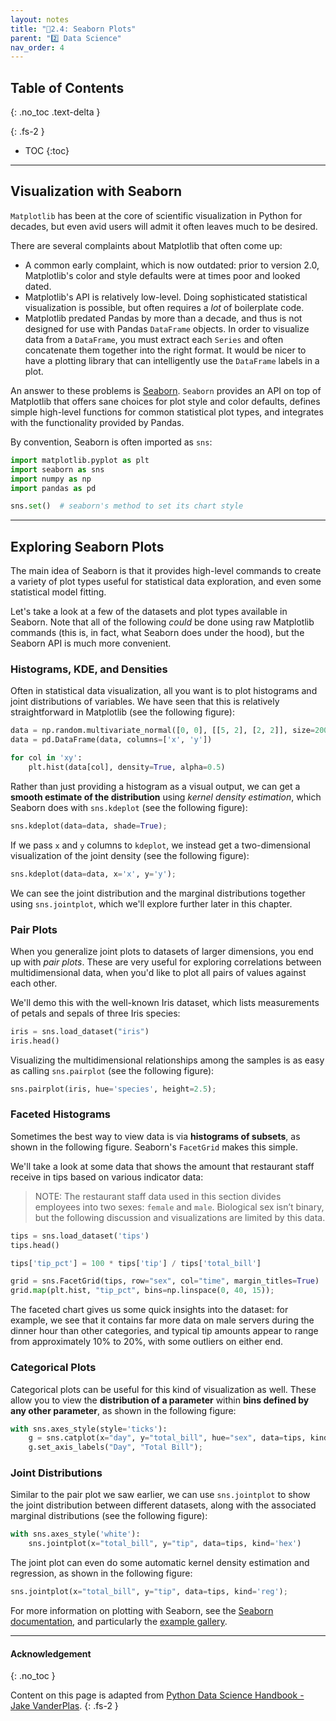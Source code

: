 ```yaml
---
layout: notes
title: "📓2.4: Seaborn Plots" 
parent: "2️⃣ Data Science"
nav_order: 4
---
```


## Table of Contents
{: .no_toc .text-delta }

{: .fs-2 }
- TOC
{:toc}

---
## Visualization with Seaborn

`Matplotlib` has been at the core of scientific visualization in Python for decades, but even avid users will admit it often leaves much to be desired.

There are several complaints about Matplotlib that often come up:

- A common early complaint, which is now outdated: prior to version 2.0, Matplotlib's color and style defaults were at times poor and looked dated.
- Matplotlib's API is relatively low-level. Doing sophisticated statistical visualization is possible, but often requires a *lot* of boilerplate code.
- Matplotlib predated Pandas by more than a decade, and thus is not designed for use with Pandas `DataFrame` objects. In order to visualize data from a `DataFrame`, you must extract each `Series` and often concatenate them together into the right format. It would be nicer to have a plotting library that can intelligently use the `DataFrame` labels in a plot.

An answer to these problems is [Seaborn](http://seaborn.pydata.org/). `Seaborn` provides an API on top of Matplotlib that offers sane choices for plot style and color defaults, defines simple high-level functions for common statistical plot types, and integrates with the functionality provided by Pandas.

By convention, Seaborn is often imported as `sns`:


```python
import matplotlib.pyplot as plt
import seaborn as sns
import numpy as np
import pandas as pd

sns.set()  # seaborn's method to set its chart style
```

---

## Exploring Seaborn Plots

The main idea of Seaborn is that it provides high-level commands to create a variety of plot types useful for statistical data exploration, and even some statistical model fitting.

Let's take a look at a few of the datasets and plot types available in Seaborn. Note that all of the following *could* be done using raw Matplotlib commands (this is, in fact, what Seaborn does under the hood), but the Seaborn API is much more convenient.

### Histograms, KDE, and Densities

Often in statistical data visualization, all you want is to plot histograms and joint distributions of variables.
We have seen that this is relatively straightforward in Matplotlib (see the following figure):


```python
data = np.random.multivariate_normal([0, 0], [[5, 2], [2, 2]], size=2000)
data = pd.DataFrame(data, columns=['x', 'y'])

for col in 'xy':
    plt.hist(data[col], density=True, alpha=0.5)
```    

Rather than just providing a histogram as a visual output, we can get a **smooth estimate of the distribution** using _kernel density estimation_, which Seaborn does with ``sns.kdeplot`` (see the following figure):

```python
sns.kdeplot(data=data, shade=True);
```    

If we pass `x` and `y` columns to `kdeplot`, we instead get a two-dimensional visualization of the joint density (see the following figure):


```python
sns.kdeplot(data=data, x='x', y='y');
```

We can see the joint distribution and the marginal distributions together using `sns.jointplot`, which we'll explore further later in this chapter.

### Pair Plots

When you generalize joint plots to datasets of larger dimensions, you end up with *pair plots*. These are very useful for exploring correlations between multidimensional data, when you'd like to plot all pairs of values against each other.

We'll demo this with the well-known Iris dataset, which lists measurements of petals and sepals of three Iris species:


```python
iris = sns.load_dataset("iris")
iris.head()
```

Visualizing the multidimensional relationships among the samples is as easy as calling ``sns.pairplot`` (see the following figure):


```python
sns.pairplot(iris, hue='species', height=2.5);
```

### Faceted Histograms

Sometimes the best way to view data is via **histograms of subsets**, as shown in the following figure. Seaborn's `FacetGrid` makes this simple.

We'll take a look at some data that shows the amount that restaurant staff receive in tips based on various indicator data:

> NOTE: The restaurant staff data used in this section divides employees into two sexes: `female` and `male`. Biological sex
isn’t binary, but the following discussion and visualizations are limited by this data.

```python
tips = sns.load_dataset('tips')
tips.head()
```

```python
tips['tip_pct'] = 100 * tips['tip'] / tips['total_bill']

grid = sns.FacetGrid(tips, row="sex", col="time", margin_titles=True)
grid.map(plt.hist, "tip_pct", bins=np.linspace(0, 40, 15));
```

The faceted chart gives us some quick insights into the dataset: for example, we see that it contains far more data on male servers during the dinner hour than other categories, and typical tip amounts appear to range from approximately 10% to 20%, with some outliers on either end.

### Categorical Plots

Categorical plots can be useful for this kind of visualization as well. These allow you to view the **distribution of a parameter** within **bins defined by any other parameter**, as shown in the following figure:

```python
with sns.axes_style(style='ticks'):
    g = sns.catplot(x="day", y="total_bill", hue="sex", data=tips, kind="box")
    g.set_axis_labels("Day", "Total Bill");
```

### Joint Distributions

Similar to the pair plot we saw earlier, we can use `sns.jointplot` to show the joint distribution between different datasets, along with the associated marginal distributions (see the following figure):


```python
with sns.axes_style('white'):
    sns.jointplot(x="total_bill", y="tip", data=tips, kind='hex')
```

The joint plot can even do some automatic kernel density estimation and regression, as shown in the following figure:

```python
sns.jointplot(x="total_bill", y="tip", data=tips, kind='reg');
```

For more information on plotting with Seaborn, see the [Seaborn documentation](http://seaborn.pydata.org/), and particularly the [example gallery](https://seaborn.pydata.org/examples/index.html).

<!-- 
## Example: Exploring Marathon Finishing Times

Here we'll look at using Seaborn to help visualize and understand finishing results from a marathon.
I've scraped the data from sources on the web, aggregated it and removed any identifying information, and put it on GitHub, where it can be downloaded
(if you are interested in using Python for web scraping, I would recommend [*Web Scraping with Python*](http://shop.oreilly.com/product/0636920034391.do) by Ryan Mitchell, also from O'Reilly).
We will start by downloading the data and loading it into Pandas:[^2]

[^2]: The marathon data used in this section divides runners into two genders: men and women. While gender is a
spectrum, the following discussion and visualizations use this binary because they depend on the data.


```python
# url = ('https://raw.githubusercontent.com/jakevdp/'
#        'marathon-data/master/marathon-data.csv')
# !cd data && curl -O {url}
```


```python
data = pd.read_csv('data/marathon-data.csv')
data.head()
```


Notice that Pandas loaded the time columns as Python strings (type `object`); we can see this by looking at the `dtypes` attribute of the `DataFrame`:


```python
print(data.dtypes)
```

Let's fix this by providing a converter for the times:

```python
import datetime

def convert_time(s):
    h, m, s = map(int, s.split(':'))
    return datetime.timedelta(hours=h, minutes=m, seconds=s)

data = pd.read_csv('data/marathon-data.csv', converters={'split':convert_time, 'final':convert_time})
print(data.head())
```

```python
print(data.dtypes)
```

That will make it easier to manipulate the temporal data. For the purpose of our Seaborn plotting utilities, let's next add columns that give the times in seconds:


```python
data['split_sec'] = data['split'].view(int) / 1E9
data['final_sec'] = data['final'].view(int) / 1E9
data.head()
```

To get an idea of what the data looks like, we can plot a `jointplot` over the data; the following figure shows the result:

```python
with sns.axes_style('white'):
    g = sns.jointplot(x='split_sec', y='final_sec', data=data, kind='hex')
    g.ax_joint.plot(np.linspace(4000, 16000),
                    np.linspace(8000, 32000), ':k')
```

The dotted line shows where someone's time would lie if they ran the marathon at a perfectly steady pace. The fact that the distribution lies above this indicates (as you might expect) that most people slow down over the course of the marathon.
If you have run competitively, you'll know that those who do the opposite—run faster during the second half of the race—are said to have "negative-split" the race.

Let's create another column in the data, the split fraction, which measures the degree to which each runner negative-splits or positive-splits the race:


```python
data['split_frac'] = 1 - 2 * data['split_sec'] / data['final_sec']
data.head()
```

Where this split difference is less than zero, the person negative-split the race by that fraction.
Let's do a distribution plot of this split fraction (see the following figure):

```python
sns.displot(data['split_frac'], kde=False)
plt.axvline(0, color="k", linestyle="--");
```

```python
sum(data.split_frac < 0)
```

Out of nearly 40,000 participants, there were only 250 people who negative-split their marathon.

Let's see whether there is any correlation between this split fraction and other variables. We'll do this using a `PairGrid`, which draws plots of all these correlations (see the following figure):


```python
g = sns.PairGrid(data, vars=['age', 'split_sec', 'final_sec', 'split_frac'],
                 hue='gender', palette='RdBu_r')
g.map(plt.scatter, alpha=0.8)
g.add_legend();
```

It looks like the split fraction does not correlate particularly with age, but does correlate with the final time: faster runners tend to have closer to even splits on their marathon time. Let's zoom in on the histogram of split fractions separated by gender, shown in the following figure:


```python
sns.kdeplot(data.split_frac[data.gender=='M'], label='men', shade=True)
sns.kdeplot(data.split_frac[data.gender=='W'], label='women', shade=True)
plt.xlabel('split_frac');
```

The interesting thing here is that there are many more men than women who are running close to an even split!
It almost looks like a bimodal distribution among the men and women. Let's see if we can suss out what's going on by looking at the distributions as a function of age.

A nice way to **compare distributions** is to use a *violin plot*, shown in the following figure:

```python
sns.violinplot(x="gender", y="split_frac", data=data,
               palette=["lightblue", "lightpink"]);
```

Let's look a little deeper, and compare these violin plots as a function of age (save the following figure). We'll start by creating a new column in the array that specifies the age range that each person is in, by decade:

```python
data['age_dec'] = data.age.map(lambda age: 10 * (age // 10))
data.head()
```

```python
men = (data.gender == 'M')
women = (data.gender == 'W')

with sns.axes_style(style=None):
    sns.violinplot(x="age_dec", y="split_frac", hue="gender", data=data,
                   split=True, inner="quartile",
                   palette=["lightblue", "lightpink"]);
```

We can see where the distributions among men and women differ: the split distributions of men in their 20s to 50s show a pronounced overdensity toward lower splits when compared to women of the same age (or of any age, for that matter).

Also surprisingly, it appears that the 80-year-old women seem to outperform *everyone* in terms of their split time, although this is likely a small number effect, as there are only a handful of runners in that range:


```python
(data.age > 80).sum()
```

Back to the men with negative splits: who are these runners? Does this split fraction correlate with finishing quickly? We can plot this very easily. We'll use `regplot`, which will automatically fit a linear regression model to the data (see the following figure):

```python
g = sns.lmplot(x='final_sec', y='split_frac', col='gender', data=data,
               markers=".", scatter_kws=dict(color='c'))
g.map(plt.axhline, y=0.0, color="k", ls=":");
```    


Apparently, among both men and women, the people with fast splits tend to be faster runners who are finishing within ~15,000 seconds, or about 4 hours. People slower than that are much less likely to have a fast second split.

-->

---

#### Acknowledgement
{: .no_toc }

Content on this page is adapted from [Python Data Science Handbook - Jake VanderPlas](https://jakevdp.github.io/PythonDataScienceHandbook).
{: .fs-2 }
